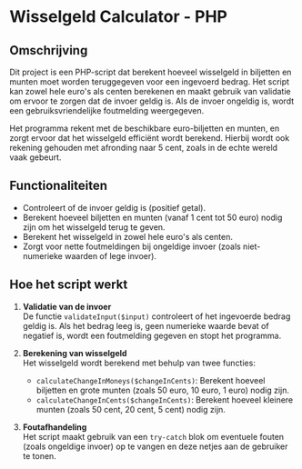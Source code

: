 # Wisselgeld Calculator - PHP

## Omschrijving

Dit project is een PHP-script dat berekent hoeveel wisselgeld in biljetten en munten moet worden teruggegeven voor een ingevoerd bedrag. Het script kan zowel hele euro's als centen berekenen en maakt gebruik van validatie om ervoor te zorgen dat de invoer geldig is. Als de invoer ongeldig is, wordt een gebruiksvriendelijke foutmelding weergegeven.

Het programma rekent met de beschikbare euro-biljetten en munten, en zorgt ervoor dat het wisselgeld efficiënt wordt berekend. Hierbij wordt ook rekening gehouden met afronding naar 5 cent, zoals in de echte wereld vaak gebeurt.

## Functionaliteiten

- Controleert of de invoer geldig is (positief getal).
- Berekent hoeveel biljetten en munten (vanaf 1 cent tot 50 euro) nodig zijn om het wisselgeld terug te geven.
- Berekent het wisselgeld in zowel hele euro's als centen.
- Zorgt voor nette foutmeldingen bij ongeldige invoer (zoals niet-numerieke waarden of lege invoer).

## Hoe het script werkt

1. **Validatie van de invoer**  
   De functie `validateInput($input)` controleert of het ingevoerde bedrag geldig is. Als het bedrag leeg is, geen numerieke waarde bevat of negatief is, wordt een foutmelding gegeven en stopt het programma.

2. **Berekening van wisselgeld**  
   Het wisselgeld wordt berekend met behulp van twee functies:
   - `calculateChangeInMoneys($changeInCents)`: Berekent hoeveel biljetten en grote munten (zoals 50 euro, 10 euro, 1 euro) nodig zijn.
   - `calculateChangeInCents($changeInCents)`: Berekent hoeveel kleinere munten (zoals 50 cent, 20 cent, 5 cent) nodig zijn.

3. **Foutafhandeling**  
   Het script maakt gebruik van een `try-catch` blok om eventuele fouten (zoals ongeldige invoer) op te vangen en deze netjes aan de gebruiker te tonen.


